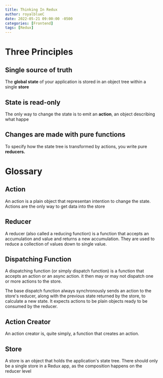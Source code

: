 ```yaml
---
title: Thinking In Redux
author: royalblueC
date: 2022-05-21 09:00:00 -0500
categories: [Frontend]
tags: [Redux]
---
```


# Three Principles

## Single source of truth

The **global state** of your application is stored in an object tree within a single **store**

## State is read-only

The only way to change the state is to emit an **action**, an object describing what happe

## Changes are made with pure functions

To specify how the state tree is transformed by actions, you write pure **reducers.**

# Glossary

## Action

An action is a plain object that representan intention to change the state. Actions are the only way to get data into the store

## Reducer

A reducer (also called a reducing function) is a function that accepts an accumulation and value and returns a new accumulation. They are used to reduce a collection of values down to single value.

## Dispatching Function

A dispatching function (or simply dispatch function) is a function that accepts an action or an async action. it then may or may not dispatch one or more actions to the store.

The base dispatch function always synchronously sends an action to the store's reducer, along with the previous state returned by the store, to calculate a new state. It expects actions to be plain objects ready to be consumed by the reducer.

## Action Creator

An action creator is, quite simply, a function that creates an action.

## Store

A store is an object that holds the application's state tree. There should only be a single store in a Redux app, as the composition happens on the reducer level
